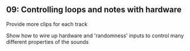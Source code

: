 ## 09: Controlling loops and notes with hardware

Provide more clips for each track

Show how to wire up hardware and 'randomness' inputs to control many different properties of the sounds
